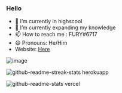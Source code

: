 ### Hello

- 🔭 I’m currently in highscool
- 🌱 I’m currently expanding my knowledge
- 📫 How to reach me : FURY#6717
- 😄 Pronouns: He/Him
- Website: [Here]([https://itsmefury.codes](https://kacktide.github.io/Personal-Website/))



![image](https://github.com/Kacktide/Kacktide/assets/70317531/d496e8e8-67f0-46a8-a008-4cd2ddb9226a)

![github-readme-streak-stats herokuapp](https://github.com/Kacktide/Kacktide/assets/70317531/c38958c8-5d52-464a-8677-03b4db88c02c)

![github-readme-stats vercel](https://github.com/Kacktide/Kacktide/assets/70317531/6dbfab33-324d-4d25-842a-f82e75a7d24f)
